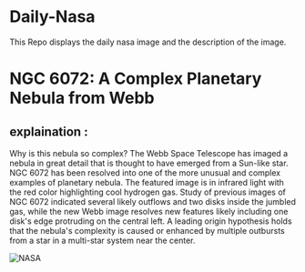 # Daily-Nasa

This Repo displays the daily nasa image and the description of the image.

<!--NASA-->
# NGC 6072: A Complex Planetary Nebula from Webb
## explaination :

Why is this nebula so complex? The Webb Space Telescope has imaged a nebula in great detail that is thought to have emerged from a Sun-like star. NGC 6072 has been resolved into one of the more unusual and complex examples of planetary nebula. The featured image is in infrared light with the red color highlighting cool hydrogen gas. Study of previous images of NGC 6072 indicated several likely outflows and two disks inside the jumbled gas, while the new Webb image resolves new features likely including one disk's edge protruding on the central left.  A leading origin hypothesis holds that the nebula's complexity is caused or enhanced by multiple outbursts from a star in a multi-star system near the center.

![NASA](https://apod.nasa.gov/apod/image/2508/Ngc6072_webb_960.jpg)
<!--/NASA-->